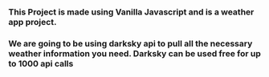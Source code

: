 ### This Project is made using Vanilla Javascript and is a weather app project.

### We are going to be using darksky api to pull all the necessary weather information you need. Darksky can be used free for up to 1000 api calls
